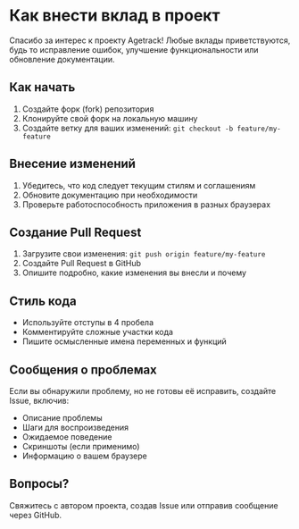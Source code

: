 # Как внести вклад в проект

Спасибо за интерес к проекту Agetrack! Любые вклады приветствуются, будь то исправление ошибок, улучшение функциональности или обновление документации.

## Как начать

1. Создайте форк (fork) репозитория
2. Клонируйте свой форк на локальную машину
3. Создайте ветку для ваших изменений: `git checkout -b feature/my-feature`

## Внесение изменений

1. Убедитесь, что код следует текущим стилям и соглашениям
2. Обновите документацию при необходимости
3. Проверьте работоспособность приложения в разных браузерах

## Создание Pull Request

1. Загрузите свои изменения: `git push origin feature/my-feature`
2. Создайте Pull Request в GitHub
3. Опишите подробно, какие изменения вы внесли и почему

## Стиль кода

- Используйте отступы в 4 пробела
- Комментируйте сложные участки кода
- Пишите осмысленные имена переменных и функций

## Сообщения о проблемах

Если вы обнаружили проблему, но не готовы её исправить, создайте Issue, включив:

- Описание проблемы
- Шаги для воспроизведения
- Ожидаемое поведение
- Скриншоты (если применимо)
- Информацию о вашем браузере

## Вопросы?

Свяжитесь с автором проекта, создав Issue или отправив сообщение через GitHub. 